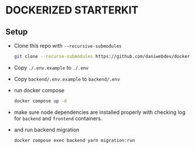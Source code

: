 # DOCKERIZED STARTERKIT

## Setup

- Clone this repo with `--recursive-submodules`
  
  ```bash
  git clone --recurse-submodules https://github.com/daniwebdev/dockerized-starter-kit.git
  ```

- Copy `./.env.example` to `./.env`
- Copy `backend/.env.example` to `backend/.env`
- run docker compose

  ```bash
  docker compose up -d
  ```

- make sure node dependencies are installed properly with checking log for `backend` and `frontend` containers.
- and run backend migration

  ```bash
  docker compose exec backend yarn migration:run
  ```
